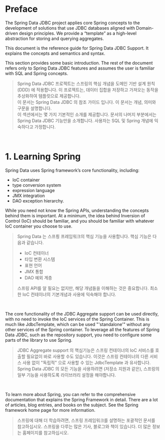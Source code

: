 # Preface
The Spring Data JDBC project applies core Spring concepts to the development of solutions that use JDBC databases aligned with Domain-driven design principles.
We provide a “template” as a high-level abstraction for storing and querying aggregates.

This document is the reference guide for Spring Data JDBC Support.
It explains the concepts and semantics and syntax.

This section provides some basic introduction.
The rest of the document refers only to Spring Data JDBC features and assumes the user is familiar with SQL and Spring concepts.

> Spring Data JDBC 프로젝트는 스프링의 핵심 개념을 도메인 기반 설계 원칙 (DDD) 에 적용합니다. 
> 이 프로젝트는, 데이터 집합을 저장하고 가져오는 동작을 추상화하여 템플릿으로 제공합니다. 
> <br>
> 이 문서는 Spring Data JDBC 의 참조 가이드 입니다.
> 이 문서는 개념, 의미와 구문을 설명합니다.
> <br>
> 이 섹션에서는 몇 가지 기본적인 소개를 제공합니다.
> 문서의 나머지 부분에서는 Spring Data JDBC 기능만을 소개합니다.
> 사용자는 SQL 및 Spring 개념에 익숙하다고 가정합니다.

<br>

# 1. Learning Spring

Spring Data uses Spring framework’s core functionality, including:
- IoC container
- type conversion system
- expression language
- JMX integration
- DAO exception hierarchy.

While you need not know the Spring APIs, understanding the concepts behind them is important.
At a minimum, the idea behind Inversion of Control (IoC) should be familiar, and you should be familiar with whatever IoC container you choose to use.

> Spring Data 는 스프릥 프레임워크의 핵심 기능을 사용합니다. 
> 핵심 기능은 다음과 같습니다.
> - IoC 컨테이너 
> - 타입 변환 시스템 
> - 표현 언어 
> - JMX 통합 
> - DAO 예외 계층 
>
> 스프링 API를 알 필요는 없지만, 해당 개념들을 이해하는 것은 중요합니다. 
> 최소한 IoC 컨테이너의 기본개념과 사용에 익숙해야 합니다. 

<br>

The core functionality of the JDBC Aggregate support can be used directly, with no need to invoke the IoC services of the Spring Container.
This is much like JdbcTemplate, which can be used "'standalone'" without any other services of the Spring container.
To leverage all the features of Spring Data JDBC, such as the repository support, you need to configure some parts of the library to use Spring.

> JDBC Aggregate support 의 핵심기능은 스프링 컨테이너의 IoC 서비스를 호출할 필요없이 바로 사용할 수도 있습니다. 
> 이것은 스프링 컨테이너의 다른 서비스 사용 없이 "독립적" 으로 사용할 수 있는 JdbcTemplate 과 유사합니다.
> Spring Data JDBC 의 모든 기능을 사용하려면 (저장소 지원과 같은), 스프링의 일부 기능을 사용하도록 라이브러리 설정을 해야합니다.

<br>

To learn more about Spring, you can refer to the comprehensive documentation that explains the Spring Framework in detail.
There are a lot of articles, blog entries, and books on the subject.
See the Spring framework home page for more information.

> 스프링에 대해 더 학습하려면, 스프링 프레임워크를 설명하는 포괄적인 문서를 참고하십시오.
> 스프링을 다루는 많은 기사, 블로그와 책이 있습니다. 
> 더 많은 정보는 홈페이지를 참고하십시오.